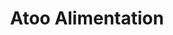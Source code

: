 ---
title: "Atoo Alimentation"
url: /saint-germain-en-laye/atoo-alimentation/
shop: Lebensmittel
---